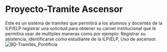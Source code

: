 # Proyecto-Tramite Ascensor
Este es un sistema de tramites que permitirá a los alumnos y docentes de la ILP/ELP registrar una solicitud para obtener su carnet institucional que le permitira usar de multiples maneras como por ejemplo: Registrar su asistencia, identificarse como estudiante de la ILP/ELP, Uso de ascensor.
![BD-Tramites_Pontificia](https://github.com/FranklinConde10/Proyecto-Ascensor/assets/130867016/ed00e68d-bc1f-4353-9aba-c27d6e8400a1)
